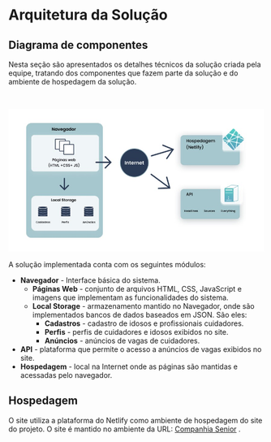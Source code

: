 # Arquitetura da Solução

## Diagrama de componentes

Nesta seção são apresentados os detalhes técnicos da solução criada pela equipe, tratando dos componentes que fazem parte da solução e do ambiente de hospedagem da solução.

<br>

![Diagrama de Componentes](img/arquitetura_1.jpg)

A solução implementada conta com os seguintes módulos:

- **Navegador** - Interface básica do sistema.
  - **Páginas Web** - conjunto de arquivos HTML, CSS, JavaScript e imagens que implementam as funcionalidades do sistema.
  - **Local Storage** - armazenamento mantido no Navegador, onde são implementados bancos de dados baseados em JSON. São eles:
    - **Cadastros** - cadastro de idosos e profissionais cuidadores.
    - **Perfis** - perfis de cuidadores e idosos exibidos no site.
    - **Anúncios** - anúncios de vagas de cuidadores.
- **API** - plataforma que permite o acesso a anúncios de vagas exibidos no site.
- **Hospedagem** - local na Internet onde as páginas são mantidas e acessadas pelo navegador.

## Hospedagem

O site utiliza a plataforma do Netlify como ambiente de hospedagem do site do projeto. O site é mantido no ambiente da URL: [Companhia Senior](https://companhiasenior.netlify.app/) .

